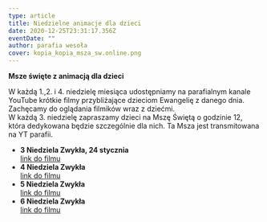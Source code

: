 ```yaml
---
type: article
title: Niedzielne animacje dla dzieci
date: 2020-12-25T23:31:17.356Z
eventDate: ""
author: parafia wesoła
cover: kopia_kopia_msza_sw.online.png
---
```

<!--StartFragment-->

**Msze święte z animacją dla dzieci**

W każdą 1.,2. i 4. niedzielę miesiąca udostępniamy na parafialnym kanale YouTube krótkie filmy przybliżające dzieciom Ewangelię z danego dnia. Zachęcamy do oglądania filmików wraz z dziećmi. \
W każdą 3. niedzielę zapraszamy dzieci na Mszę Świętą o godzinie 12, która dedykowana będzie szczególnie dla nich. Ta Msza jest transmitowana na YT parafii.

* **3 Niedziela Zwykła, 24 stycznia**\
  [link do filmu](https://youtu.be/vVCXFFykfYc)
* **4 Niedziela Zwykła**\
  [link do filmu](https://youtu.be/KNHA_-LhTJo)
* **5 Niedziela Zwykła**\
  [link do filmu](https://youtu.be/x_Xh2SmQRw8)
* **6 Niedziela Zwykła**\
  [link do filmu](https://youtu.be/mEhp6ae3awE)

<!--EndFragment-->